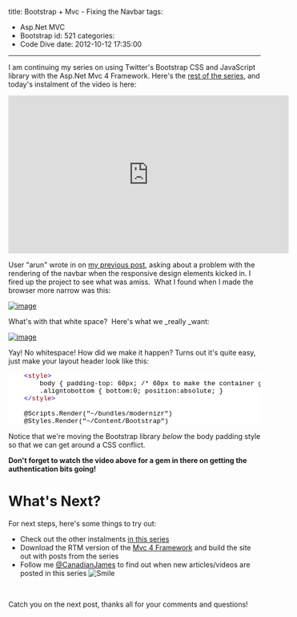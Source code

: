 title: Bootstrap + Mvc - Fixing the Navbar
tags:
  - Asp.Net MVC
  - Bootstrap
id: 521
categories:
  - Code Dive
date: 2012-10-12 17:35:00
---

I am continuing my series on using Twitter's Bootstrap CSS and JavaScript library with the Asp.Net Mvc 4 Framework. Here's the [rest of the series](http://oldblog.jameschambers.com/blog/bootstrap-asp.net-mvc-quickhits-installing-bootstrap), and today's instalment of the video is here:
<iframe height="315" src="http://www.youtube.com/embed/uA7Z8WfD3bU" frameborder="0" width="560" allowfullscreen></iframe> 

User "arun" wrote in on [my previous post](http://oldblog.jameschambers.com/blog/bootstrapping-mvc---the-completed-template), asking about a problem with the rendering of the navbar when the responsive design elements kicked in. I fired up the project to see what was amiss.&nbsp; What I found when I made the browser more narrow was this:

[![image](http://oldblog.jameschambers.com/Media/Default/Windows-Live-Writer/Bootstrap--Mvc---Fixing-the-Navbar_BBD9/image_thumb_2.png "image")](http://oldblog.jameschambers.com/Media/Default/Windows-Live-Writer/Bootstrap--Mvc---Fixing-the-Navbar_BBD9/image_6.png)

What's with that white space?&nbsp; Here's what we _really _want:

[![image](http://oldblog.jameschambers.com/Media/Default/Windows-Live-Writer/Bootstrap--Mvc---Fixing-the-Navbar_BBD9/image_thumb_3.png "image")](http://oldblog.jameschambers.com/Media/Default/Windows-Live-Writer/Bootstrap--Mvc---Fixing-the-Navbar_BBD9/image_8.png)

Yay! No whitespace! How did we make it happen? Turns out it's quite easy, just make your layout header look like this:
<pre class="csharpcode">    <span class="kwrd">&lt;</span><span class="html">style</span><span class="kwrd">&gt;</span>
        body { padding-top: 60px; /* 60px to make the container go all the way to the bottom of the topbar */ }
        .aligntobottom { bottom:0; position:absolute; }
    <span class="kwrd">&lt;/</span><span class="html">style</span><span class="kwrd">&gt;</span>

    @Scripts.Render("~/bundles/modernizr")
    @Styles.Render("~/Content/Bootstrap")</pre>
<style type="text/css">.csharpcode, .csharpcode pre
{
	font-size: small;
	color: black;
	font-family: consolas, "Courier New", courier, monospace;
	background-color: #ffffff;
	/*white-space: pre;*/
}
.csharpcode pre { margin: 0em; }
.csharpcode .rem { color: #008000; }
.csharpcode .kwrd { color: #0000ff; }
.csharpcode .str { color: #006080; }
.csharpcode .op { color: #0000c0; }
.csharpcode .preproc { color: #cc6633; }
.csharpcode .asp { background-color: #ffff00; }
.csharpcode .html { color: #800000; }
.csharpcode .attr { color: #ff0000; }
.csharpcode .alt 
{
	background-color: #f4f4f4;
	width: 100%;
	margin: 0em;
}
.csharpcode .lnum { color: #606060; }
</style>

Notice that we're moving the Bootstrap library _below_ the body padding style so that we can get around a CSS conflict.

**Don't forget to watch the video above for a gem in there on getting the authentication bits going!**

# What's Next?

For next steps, here's some things to try out:

*   Check out the other instalments [in this series](http://oldblog.jameschambers.com/blog/bootstrap-asp.net-mvc-quickhits-installing-bootstrap)<li>Download the RTM version of the [Mvc 4 Framework](http://www.asp.net/mvc) and build the site out with posts from the series<li>Follow me [@CanadianJames](http://www.twitter.com/CanadianJames) to find out when new articles/videos are posted in this series ![Smile](http://oldblog.jameschambers.com/Media/Default/Windows-Live-Writer/Bootstrap--Mvc---Fixing-the-Navbar_BBD9/wlEmoticon-smile_2.png)

&nbsp;

Catch you on the next post, thanks all for your comments and questions!
